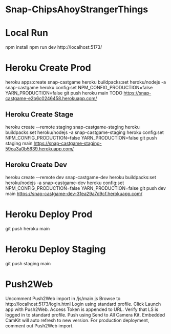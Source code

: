 # Snap-ChipsAhoyStrangerThings
 
# Local Run
npm install
npm run dev
http://localhost:5173/


# Heroku Create Prod
heroku apps:create snap-castgame
heroku buildpacks:set heroku/nodejs -a snap-castgame
heroku config:set NPM_CONFIG_PRODUCTION=false YARN_PRODUCTION=false
git push heroku main
TODO https://snap-castgame-e2b6c0246458.herokuapp.com/

## Heroku Create Stage
heroku create --remote staging snap-castgame-staging
heroku buildpacks:set heroku/nodejs -a snap-castgame-staging
heroku config:set NPM_CONFIG_PRODUCTION=false YARN_PRODUCTION=false
git push staging main
https://snap-castgame-staging-59ca3a0b5639.herokuapp.com/

## Heroku Create Dev
heroku create --remote dev snap-castgame-dev
heroku buildpacks:set heroku/nodejs -a snap-castgame-dev
heroku config:set NPM_CONFIG_PRODUCTION=false YARN_PRODUCTION=false
git push dev main
https://snap-castgame-dev-31ea29a7d9cf.herokuapp.com/


# Heroku Deploy Prod
git push heroku main

# Heroku Deploy Staging
git push staging main


# Push2Web
Uncomment Push2Web import in /js/main.js
Browse to http://localhost:5173/login.html
Login using standard profile.
Click Launch app with Push2Web.
Access Token is appended to URL.
Verify that LS is logged in to standard profile.
Push using Send to All Camera Kit.
Embedded CamKit will auto refresh to new version.
For production deployment, comment out Push2Web import.

